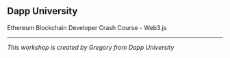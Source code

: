 ## Dapp University

Ethereum Blockchain Developer Crash Course - Web3.js

---
_This workshop is created by Gregory from Dapp University_
